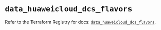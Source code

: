 # `data_huaweicloud_dcs_flavors`

Refer to the Terraform Registry for docs: [`data_huaweicloud_dcs_flavors`](https://registry.terraform.io/providers/huaweicloud/huaweicloud/1.71.1/docs/data-sources/dcs_flavors).
